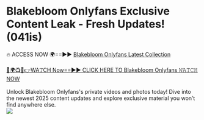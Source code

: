 # Blakebloom Onlyfans Exclusive Content Leak - Fresh Updates! (041is)

🔥 ACCESS NOW 🌍==►► <a href="https://tinyurl.com/kvy9nzfs" rel="nofollow">Blakebloom Onlyfans Latest Collection</a>
<br><br>
[🔴🌍📺📱👉WA𝚃CH Now==►► CLICK HERE TO Blakebloom Onlyfans 𝚆𝙰𝚃𝙲𝙷 NOW](https://tinyurl.com/kvy9nzfs)
<br><br>
Unlock Blakebloom Onlyfans's private videos and photos today! Dive into the newest 2025 content updates and explore exclusive material you won’t find anywhere else.
<br>
<a href="https://tinyurl.com/kvy9nzfs" rel="nofollow" data-target="animated-image.originalLink"><img src="https://camo.githubusercontent.com/8a4f000d20f83aca3bf7ec5f350d767afa0574a8a352519fd8cfa583a6f93a33/68747470733a2f2f692e696d6775722e636f6d2f644a486b345a712e676966" data-canonical-src="https://i.imgur.com/dJHk4Zq.gif" style="max-width: 100%; display: inline-block;" data-target="animated-image.originalImage"></a>
<br>
